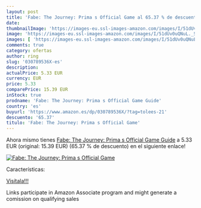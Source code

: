 ```yaml
---
layout: post
title: 'Fabe: The Journey: Prima s Official Game al 65.37 % de descuento'
date: 
thumbnailImage: 'https://images-eu.ssl-images-amazon.com/images/I/51dUv0uQNuL._SL200_.jpg'
image: 'https://images-eu.ssl-images-amazon.com/images/I/51dUv0uQNuL._SL200_.jpg'
images: [ 'https://images-eu.ssl-images-amazon.com/images/I/51dUv0uQNuL._SL200_.jpg' ]
comments: true
category: ofertas
author: ring
slug: '030789536X-es'
description:
actualPrice: 5.33 EUR
currency: EUR
price: 5.33
comparePrice: 15.39 EUR
inStock: true
prodname: 'Fabe: The Journey: Prima s Official Game Guide'
country: 'es'
buyurl: 'https://www.amazon.es/dp/030789536X/?tag=tolees-21'
descuento: '65.37'
titulo: 'Fabe: The Journey: Prima s Official Game'
---
```


Ahora mismo tienes [Fabe: The Journey: Prima s Official Game Guide](https://www.amazon.es/dp/030789536X/?tag=tolees-21) a 5.33 EUR (original: 15.39 EUR) (65.37 %  de descuento) en el siguiente enlace!

[![Fabe: The Journey: Prima s Official Game](https://images-eu.ssl-images-amazon.com/images/I/51dUv0uQNuL._SL200_.jpg)](https://www.amazon.es/dp/030789536X/?tag=tolees-21)

Características:


[Visítala!!!](https://www.amazon.es/dp/030789536X/?tag=tolees-21)

Links participate in Amazon Associate program and might generate a comission on qualifying sales
